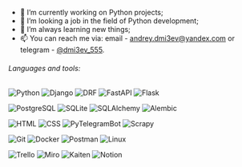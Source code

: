 
- 🔭 I’m currently working on Python projects;
- 👯 I’m looking a job in the field of Python development;
- 🌱 I’m always learning new things;
- 📫 You can reach me via: email - andrey.dmi3ev@yandex.com or telegram - [@dmi3ev_555](https://t.me/dmi3ev_555).

###### Languages and tools:
![Python](https://img.shields.io/badge/Python-3776AB?style=for-the-badge&logo=python&logoColor=white)
![Django](https://img.shields.io/badge/Django-092E20?style=for-the-badge&logo=django&logoColor=white)
![DRF](https://img.shields.io/badge/DRF-9C1A1A?style=for-the-badge&logo=django&logoColor=white)
![FastAPI](https://img.shields.io/badge/FastAPI-009688?style=for-the-badge&logo=fastapi&logoColor=white)
![Flask](https://img.shields.io/badge/Flask-000000?style=for-the-badge&logo=flask&logoColor=white)

![PostgreSQL](https://img.shields.io/badge/PostgreSQL-4169E1?style=for-the-badge&logo=postgresql&logoColor=white)
![SQLite](https://img.shields.io/badge/SQLite-003B57?style=for-the-badge&logo=sqlite&logoColor=white)
![SQLAlchemy](https://img.shields.io/badge/SQLAlchemy-D71F00?style=for-the-badge&logo=sqlalchemy&logoColor=white)
![Alembic](https://img.shields.io/badge/Alembic-000000?style=for-the-badge&logo=alembic&logoColor=white)

![HTML](https://img.shields.io/badge/HTML-E34F26?style=for-the-badge&logo=html5&logoColor=white)
![CSS](https://img.shields.io/badge/CSS-1572B6?style=for-the-badge&logo=css3&logoColor=white)
![PyTelegramBot](https://img.shields.io/badge/PyTelegramBot-259ED8?style=for-the-badge&logo=telegram&logoColor=white)
![Scrapy](https://img.shields.io/badge/Scrapy-44A833?style=for-the-badge&logo=scrapy&logoColor=white)

![Git](https://img.shields.io/badge/Git-F05032?style=for-the-badge&logo=git&logoColor=white)
![Docker](https://img.shields.io/badge/Docker-2496ED?style=for-the-badge&logo=docker&logoColor=white)
![Postman](https://img.shields.io/badge/Postman-FF6C37?style=for-the-badge&logo=postman&logoColor=white)
![Linux](https://img.shields.io/badge/Linux-FCC624?style=for-the-badge&logo=linux&logoColor=black)

![Trello](https://img.shields.io/badge/Trello-0052CC?style=for-the-badge&logo=trello&logoColor=white)
![Miro](https://img.shields.io/badge/Miro-050038?style=for-the-badge&logo=miro&logoColor=white)
![Kaiten](https://img.shields.io/badge/Kaiten-0052CC?style=for-the-badge&logo=kaiten&logoColor=white)
![Notion](https://img.shields.io/badge/Notion-000000?style=for-the-badge&logo=notion&logoColor=white)





